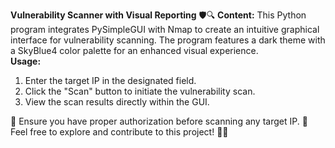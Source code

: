 **Vulnerability Scanner with Visual Reporting** 🛡️🔍 
**Content:**  This Python program integrates PySimpleGUI with Nmap to create an intuitive graphical interface for vulnerability scanning.
The program features a dark theme with a SkyBlue4 color palette for an enhanced visual experience.  
**Usage:**  
1. Enter the target IP in the designated field.
2. Click the "Scan" button to initiate the vulnerability scan. 
3. View the scan results directly within the GUI. 

🚨 Ensure you have proper authorization before scanning any target IP. 🚨  Feel free to explore and contribute to this project! 🐍✨ 
